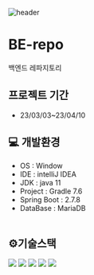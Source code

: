 ![header](https://capsule-render.vercel.app/api?type=waving&color=gradient&height=300&section=header&text=FinalProject%20BackEnd&fontSize=80&animation=fadeIn&fontAlignY=38&descAlignY=51&descAlign=62)


# BE-repo
백엔드 레파지토리

## 프로젝트 기간
- 23/03/03~23/04/10


## 💻 개발환경
- OS : Window
- IDE : intelliJ IDEA
- JDK : java 11
- Project : Gradle 7.6
- Spring Boot : 2.7.8
- DataBase : MariaDB
<br><br>

## ⚙️기술스택
<img src="https://img.shields.io/badge/java-007396?style=for-the-badge&logo=java&logoColor=white"> <img src="https://img.shields.io/badge/gradle-02303A?style=for-the-badge&logo=gradle&logoColor=white"> <img src="https://img.shields.io/badge/springboot-6DB33F?style=for-the-badge&logo=springboot&logoColor=white"> <img src="https://img.shields.io/badge/mariaDB-003545?style=for-the-badge&logo=mariaDB&logoColor=white">  <img src="https://img.shields.io/badge/amazonaws-232F3E?style=for-the-badge&logo=amazonaws&logoColor=white">
<br><br>
